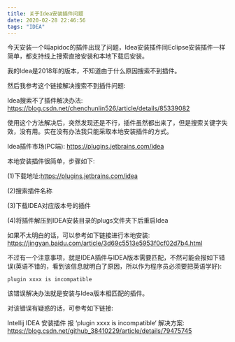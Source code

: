 ```yaml
---
title: 关于Idea安装插件问题
date: 2020-02-28 22:46:56
tags: "IDEA"
---
```


今天安装一个叫apidoc的插件出现了问题，Idea安装插件同Eclipse安装插件一样简单，都支持线上搜索直接安装和本地下载后安装。
<!--more-->

我的Idea是2018年的版本，不知道由于什么原因搜索不到插件。

然后我参考这个链接解决搜索不到插件问题:

Idea搜索不了插件解决办法:
https://blog.csdn.net/chenchunlin526/article/details/85339082

使用这个方法解决后，突然发现还是不行，插件虽然都出来了，但是搜索关键字失效，没有用。实在没有办法我只能采取本地安装插件的方式。

Idea插件市场(PC端):
https://plugins.jetbrains.com/idea

本地安装插件很简单，步骤如下:

(1)下载地址:https://plugins.jetbrains.com/idea

(2)搜索插件名称

(3)下载IDEA对应版本号的插件

(4)将插件解压到IDEA安装目录的plugs文件夹下后重启Idea

如果不太明白的话，可以参考如下链接进行本地安装:
https://jingyan.baidu.com/article/3d69c5513e5953f0cf02d7b4.html

不过有一个注意事项，就是IDEA插件与IDEA版本需要匹配，不然可能会报如下错误(英语不错的，看到该信息就明白了原因，所以作为程序员必须要把英语学好):
```
plugin xxxx is incompatible

```

该错误解决办法就是安装与Idea版本相匹配的插件。

对该错误有疑惑的话，可参考如下链接:

Intellij IDEA 安装插件 报 ‘plugin xxxx is incompatible‘ 解决方案:
https://blog.csdn.net/github_38410229/article/details/79475745